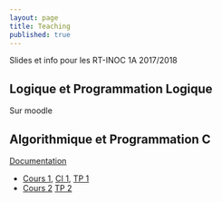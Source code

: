 ```yaml
---
layout: page
title: Teaching
published: true
---
```


Slides et info pour les RT-INOC 1A 2017/2018


## Logique et Programmation Logique

Sur moodle

## Algorithmique et Programmation C

[Documentation](https://bramas.gitlab.io/libtps.h/)

* [Cours 1](https://bramas.gitlab.io/tps-c/), [CI 1](https://bramas.gitlab.io/tps-c/index.html?file=CI1), [TP 1](https://bramas.gitlab.io/tps-c/index.html?file=TP1)
* [Cours 2](https://bramas.gitlab.io/tps-c/index.html?file=cours2) [TP 2](https://bramas.gitlab.io/tps-c/index.html?file=TP2)
